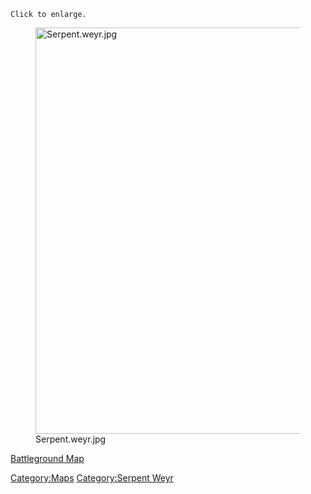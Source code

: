 `Click to enlarge.`

<figure>
<img src="Serpent.weyr.jpg" title="Serpent.weyr.jpg" width="650"
alt="Serpent.weyr.jpg" />
<figcaption aria-hidden="true">Serpent.weyr.jpg</figcaption>
</figure>

[Battleground Map](Battleground_Map "wikilink")  

[Category:Maps](Category:Maps "wikilink") [Category:Serpent
Weyr](Category:Serpent_Weyr "wikilink")
